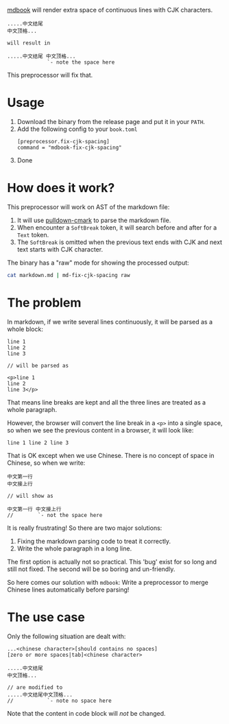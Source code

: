 [mdbook](https://github.com/rust-lang/mdBook) will render extra space of
continuous lines with CJK characters.

```
.....中文结尾
中文顶格...

will result in

.....中文结尾 中文顶格...
             `- note the space here
```

This preprocessor will fix that.

# Usage

1. Download the binary from the release page and put it in your `PATH`.
2. Add the following config to your `book.toml`
    ```
    [preprocessor.fix-cjk-spacing]
    command = "mdbook-fix-cjk-spacing"
    ```
3. Done

# How does it work?

This preprocessor will work on AST of the markdown file:

1. It will use [pulldown-cmark](https://github.com/raphlinus/pulldown-cmark) to parse the markdown file.
2. When encounter a `SoftBreak` token, it will search before and after for a `Text` token.
3. The `SoftBreak` is omitted when the previous text ends with CJK and next text starts with CJK character.

The binary has a "raw" mode for showing the processed output:

```sh
cat markdown.md | md-fix-cjk-spacing raw
```

# The problem

In markdown, if we write several lines continuously, it will be parsed as a
whole block:

```
line 1
line 2
line 3

// will be parsed as

<p>line 1
line 2
line 3</p>
```

That means line breaks are kept and all the three lines are treated as a whole
paragraph.

However, the browser will convert the line break in a `<p>` into a single
space, so when we see the previous content in a browser, it will look like:

```
line 1 line 2 line 3
```

That is OK except when we use Chinese. There is no concept of space in
Chinese, so when we write:

```
中文第一行
中文接上行

// will show as

中文第一行 中文接上行
//        `- not the space here
```

It is really frustrating! So there are two major solutions:

1. Fixing the markdown parsing code to treat it correctly.
2. Write the whole paragraph in a long line.

The first option is actually not so practical. This 'bug' exist for so long
and still not fixed. The second will be so boring and un-friendly.

So here comes our solution with `mdbook`: Write a preprocessor to merge
Chinese lines automatically before parsing!

# The use case

Only the following situation are dealt with:

```
...<chinese character>[should contains no spaces]
[zero or more spaces|tab]<chinese character>

.....中文结尾
中文顶格...

// are modified to
.....中文结尾中文顶格...
//           `- note no space here
```

Note that the content in code block will *not* be changed.
